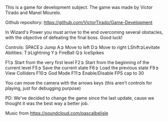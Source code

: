 
This is a game for development subject. 
The game was made by Víctor Tirado and Manel Mourelo.


Github repository: https://github.com/VictorTirado/Game-Development

In Wizard's Power you must arrive to the end overcoming several obstacles, with the objective of defeating the final boss.
Good luck!

Controls:
SPACE➲ Jump
A➲ Move to left
D➲ Move to right
LShift➲Levitate
Abilities:
T➲Lightning
Y➲ FireBall
Q➲ IceSpikes

F1➲ Start from the very first level
F2➲ Start from the beginning of the current level
F5➲ Save the current state
F6➲ Load the previous state
F9➲ View Colliders
F10➲ God Mode
F11➲ Enable/Disable FPS cap to 30

You can move the camera with the arrows keys (this aren't controls for playing, just for debugging purpose)

PD: We've decided to change the game since the last update, cause we thought it was the best way a better job.

Music from https://soundcloud.com/pascalbelisle
